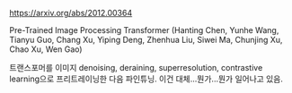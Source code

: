 https://arxiv.org/abs/2012.00364

Pre-Trained Image Processing Transformer (Hanting Chen, Yunhe Wang, Tianyu Guo, Chang Xu, Yiping Deng, Zhenhua Liu, Siwei Ma, Chunjing Xu, Chao Xu, Wen Gao)

트랜스포머를 이미지 denoising, deraining, superresolution, contrastive learning으로 프리트레이닝한 다음 파인튜닝. 이건 대체...뭔가...뭔가 일어나고 있음.